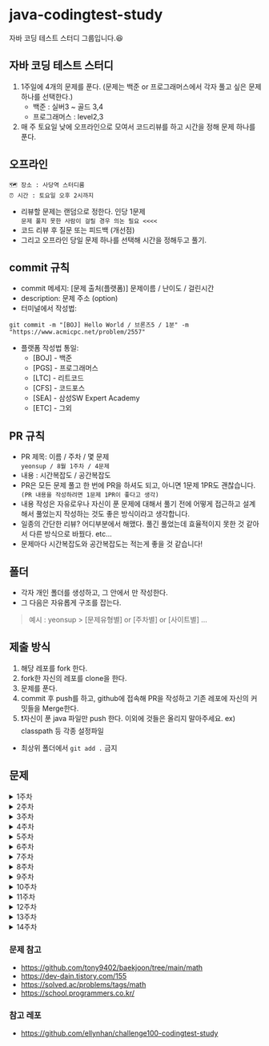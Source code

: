 # java-codingtest-study
자바 코딩 테스트 스터디 그룹입니다.😆


## 자바 코딩 테스트 스터디
1. 1주일에 4개의 문제를 푼다. (문제는 백준 or 프로그래머스에서 각자 풀고 싶은 문제 하나를 선택한다.)
   - 백준 : 실버3 ~ 골드 3,4
   - 프로그래머스 : level2,3
2. 매 주 토요일 낮에 오프라인으로 모여서 코드리뷰를 하고 시간을 정해 문제 하나를 푼다.
## 오프라인
```
🗺️ 장소 : 사당역 스터디룸  
⏰ 시간 : 토요일 오후 2시까지
```
- 리뷰할 문제는 랜덤으로 정한다. 인당 1문제  
```문제 풀지 못한 사람이 걸릴 경우 의논 필요 <<<< ```
- 코드 리뷰 후 질문 또는 피드백 (개선점)
- 그리고 오프라인 당일 문제 하나를 선택해 시간을 정해두고 풀기.
## commit 규칙
- commit 메세지: [문제 출처(플랫폼)] 문제이름 / 난이도 / 걸린시간 
- description: 문제 주소 (option)
- 터미널에서 작성법: 
```
git commit -m "[BOJ] Hello World / 브론즈5 / 1분" -m "https://www.acmicpc.net/problem/2557"
```
- 플랫폼 작성법 통일: 
  * [BOJ] - 백준 
  * [PGS] - 프로그래머스
  * [LTC] - 리트코드
  * [CFS] - 코드포스
  * [SEA] - 삼성SW Expert Academy
  * [ETC] - 그외

## PR 규칙
- PR 제목: 이름 / 주차 / 몇 문제  
``` yeonsup / 8월 1주차 / 4문제 ```
- 내용 : 시간복잡도 / 공간복잡도
- PR은 모든 문제 풀고 한 번에 PR을 하셔도 되고, 아니면 1문제 1PR도 괜찮습니다. ```(PR 내용을 작성하려면 1문제 1PR이 좋다고 생각)```
- 내용 작성은 자유로우나 자신이 푼 문제에 대해서 풀기 전에 어떻게 접근하고 설계해서 풀었는지 작성하는 것도 좋은 방식이라고 생각합니다.
- 일종의 간단한 리뷰? 어디부분에서 해맸다. 풀긴 풀었는데 효율적이지 못한 것 같아서 다른 방식으로 바꿨다. etc...
- 문제마다 시간복잡도와 공간복잡도는 적는게 좋을 것 같습니다!

## 폴더
- 각자 개인 폴더를 생성하고, 그 안에서 만 작성한다.
- 그 다음은 자유롭게 구조를 잡는다.

> 예시 : yeonsup > [문제유형별] or [주차별] or [사이트별] ...
## 제출 방식
1. 해당 레포를 fork 한다.
2. fork한 자신의 레포를 clone을 한다.
3. 문제를 푼다.
4. commit 후 push를 하고, github에 접속해 PR을 작성하고 기존 레포에 자신의 커밋들을 Merge한다.
5. ❗️자신이 푼 java 파일만 push 한다. 이외에 것들은 올리지 말아주세요. ex) classpath 등 각종 설정파일
 - 최상위 폴더에서 ```git add .``` 금지

## 문제

<details>
<summary>1주차</summary>

- [백준 [실버2] : 로또](https://www.acmicpc.net/problem/6603)
- [백준 [실버3] : 소수 최소 공배수](https://www.acmicpc.net/problem/21919)
- [백준 [실버3] : 어린왕자](https://www.acmicpc.net/problem/1004)
- [프로그래머스 [레벨2] : 땅따먹기](https://school.programmers.co.kr/learn/courses/30/lessons/12913)
</details>
<details>
<summary>2주차</summary>

- [백준 [실버2] : 병사 배치하기](https://www.acmicpc.net/problem/18353)
- [백준 [실버1] : 포도주 시식하기](https://www.acmicpc.net/problem/2156)
- [백준 [골드5] : 진우의 달 여행](https://www.acmicpc.net/problem/17485)
- [프로그래머스 [레벨2] : 다리를 지나는 트럭](https://school.programmers.co.kr/learn/courses/30/lessons/42583)
</details>
<details>
<summary>3주차</summary>

- [백준 [실버1] : 돌다리](https://www.acmicpc.net/problem/12761)
- [백준 [골드5] : 적록색약](https://www.acmicpc.net/problem/10026)
- [백준 [골드4] : 일루미네이션](https://www.acmicpc.net/problem/5547)
- [프로그래머스 [레벨3] : 합승 택시 요금](https://school.programmers.co.kr/learn/courses/30/lessons/72413)
</details>
<details>
<summary>4주차</summary>

- [백준 [골드4] : 카드 정렬하기](https://www.acmicpc.net/problem/1715)
- [백준 [실버1] : 신입사원](https://www.acmicpc.net/problem/1946)
- [백준 [실버1] : 회의실배정](https://www.acmicpc.net/problem/1931)
- [프로그래머스 [레벨3] : 등산코드 정하기](https://school.programmers.co.kr/learn/courses/30/lessons/4)
- [프로그래머스 [레벨2] : 조이스틱](https://school.programmers.co.kr/learn/courses/30/lessons/42860)
</details>

<details>
<summary>5주차</summary>

- [백준 [골드4] : 최단경로](https://www.acmicpc.net/problem/1753)
- [백준 [골드4] : 플로이드](https://www.acmicpc.net/problem/11404)
- [백준 [골드4] : 공유기 설치](https://www.acmicpc.net/problem/2110)
- [프로그래머스 [레벨3] : 입국심사](https://school.programmers.co.kr/learn/courses/30/lessons/43238)
</details>



<details>
<summary>6주차</summary>

- [백준 [골드5] : 1학년](https://www.acmicpc.net/problem/5557)
- [백준 [골드5] : 동전](https://www.acmicpc.net/problem/2294)
- [백준 [실버1] : RGB거리](https://www.acmicpc.net/problem/1149)
- [프로그래머스 [레벨3] : 등굣길](https://school.programmers.co.kr/learn/courses/30/lessons/42898)
</details>

<details>
<summary>7주차</summary>

- [백준 [실버2] : 과자 나눠주기](https://www.acmicpc.net/problem/16401)
- [백준 [골드5] : 치킨 배달](https://www.acmicpc.net/problem/15686)
- [백준 [골드4] : 좋다](https://www.acmicpc.net/problem/1253)
- [프로그래머스 [레벨2] : 전화번호 목록](https://school.programmers.co.kr/learn/courses/30/lessons/42577)
</details>

<details>
<summary>8주차</summary>

- [백준 [실버3] : 꿀 아르바이트](https://www.acmicpc.net/problem/12847)
- [백준 [실버2] : 마인크래프트](https://www.acmicpc.net/problem/18111)
- [백준 [골드3] : 아기상어](https://www.acmicpc.net/problem/16236)
- [프로그래머스 [레벨2] : 택배 배달과 수거하기](https://school.programmers.co.kr/learn/courses/30/lessons/150369)
</details>

<details>
<summary>9주차</summary>
   
- [백준 [골드4] : 테트로미노](https://www.acmicpc.net/problem/14500)
- [백준 [골드4] : 미세먼지 안녕!](https://www.acmicpc.net/problem/17144)
- [프로그래머스 [레벨2] : 숫자 카드 나누기](https://school.programmers.co.kr/learn/courses/30/lessons/135807)
- [프로그래머스 [레벨2] : 주차 요금 계산](https://school.programmers.co.kr/learn/courses/30/lessons/92341)
</details>


<details>
<summary>10주차</summary>
   
- [백준 [골드4] : 뱀](https://www.acmicpc.net/problem/3190)
- [백준 [골드3] : 최소비용 구하기 2](https://www.acmicpc.net/problem/11779)
- [프로그래머스 [레벨2] : 시소 짝꿍](https://school.programmers.co.kr/learn/courses/30/lessons/152996)
- [프로그래머스 [레벨2] : 이모티콘 할인행사](https://school.programmers.co.kr/learn/courses/30/lessons/150368)
</details>


<details>
<summary>11주차</summary>
   
- [백준 [실버2] : 연결 요소의 개수](https://www.acmicpc.net/problem/11724)
- [백준 [골드5] : 컨베이어 벨트 위의 로봇](https://www.acmicpc.net/problem/20055)
- [백준 [골드5] : 숨바꼭질 3](https://www.acmicpc.net/problem/13549)
- [프로그래머스 [레벨2] : 두 큐합 같게 만들기](https://school.programmers.co.kr/learn/courses/30/lessons/118667)
- [프로그래머스 [레벨3] : 미로 탈출 명령어](https://school.programmers.co.kr/learn/courses/30/lessons/150365)
</details>

<details>
<summary>12주차</summary>
   
- [백준 [실버4] : 좋은 단어](https://www.acmicpc.net/problem/3986)
- [백준 [골드5] : 회문](https://www.acmicpc.net/problem/17609)
- [프로그래머스 [레벨2] : 운영체제](https://school.programmers.co.kr/learn/courses/30/lessons/121686)
- [프로그래머스 [레벨2] : 가장 먼 노드](https://school.programmers.co.kr/learn/courses/30/lessons/49189)
</details>

<details>
<summary>13주차</summary>
   
- [백준 [골드4] : 불!](https://www.acmicpc.net/problem/4179)
- [프로그래머스 [레벨2] : 빛의 경로 사이클](https://school.programmers.co.kr/learn/courses/30/lessons/86052)
- [프로그래머스 [레벨2] : 튜플](https://school.programmers.co.kr/learn/courses/30/lessons/64065)
- [프로그래머스 [레벨2~3] : PCCP 기출 3번](https://school.programmers.co.kr/learn/courses/19344/lessons/242260)
</details>

<details>
<summary>14주차</summary>
   
- [백준 [실버3] : 2nx타일링](https://www.acmicpc.net/problem/11726)
- [백준 [골드5] : 암호만들기](https://www.acmicpc.net/problem/1759)
- [프로그래머스 [레벨2] : 롤케이크 자르기](https://school.programmers.co.kr/learn/courses/30/lessons/132265)
- [프로그래머스 [레벨2] : 메뉴 리뉴얼](https://school.programmers.co.kr/learn/courses/30/lessons/72411)
</details>

### 문제 참고
- https://github.com/tony9402/baekjoon/tree/main/math
- https://dev-dain.tistory.com/155
- https://solved.ac/problems/tags/math
- https://school.programmers.co.kr/

### 참고 레포
- https://github.com/ellynhan/challenge100-codingtest-study
